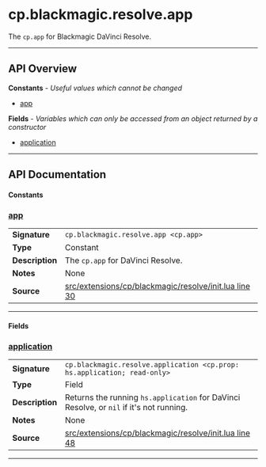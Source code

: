 # cp.blackmagic.resolve.app

The `cp.app` for Blackmagic DaVinci Resolve.

---

## API Overview
**Constants** - _Useful values which cannot be changed_
 * [app](#app)

**Fields** - _Variables which can only be accessed from an object returned by a constructor_
 * [application](#application)


---

## API Documentation

#### Constants


### [app](#app)

|                                             |                                                                                     |
| --------------------------------------------|-------------------------------------------------------------------------------------|
| **Signature**                               | `cp.blackmagic.resolve.app <cp.app>`                                                                    |
| **Type**                                    | Constant                                                                     |
| **Description**                             | The `cp.app` for DaVinci Resolve.                                                                     |
| **Notes**                                   | None |
| **Source**                                  | [src/extensions/cp/blackmagic/resolve/init.lua line 30](https://github.com/CommandPost/CommandPost/blob/develop/src/extensions/cp/blackmagic/resolve/init.lua#L30) |

---

#### Fields


### [application](#application)

|                                             |                                                                                     |
| --------------------------------------------|-------------------------------------------------------------------------------------|
| **Signature**                               | `cp.blackmagic.resolve.application <cp.prop: hs.application; read-only>`                                                                    |
| **Type**                                    | Field                                                                     |
| **Description**                             | Returns the running `hs.application` for DaVinci Resolve, or `nil` if it's not running.                                                                     |
| **Notes**                                   | None |
| **Source**                                  | [src/extensions/cp/blackmagic/resolve/init.lua line 48](https://github.com/CommandPost/CommandPost/blob/develop/src/extensions/cp/blackmagic/resolve/init.lua#L48) |

---

